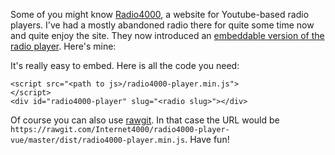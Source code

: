 Some of you might know [Radio4000](http://radio4000.com/), a website for
Youtube-based radio players. I've had a mostly abandoned radio there for
quite some time now and quite enjoy the site. They now introduced an
[embeddable version of the radio player](https://github.com/Internet4000/radio4000-player-vue).
Here's mine:

<script async src="https://rawgit.com/Internet4000/radio4000-player-vue/master/dist/radio4000-player.min.js"></script>
<div id="radio4000-player" slug="artisanal-cheeseburgers"></div>

It's really easy to embed. Here is all the code you need:

```
<script src="<path to js>/radio4000-player.min.js">
</script>
<div id="radio4000-player" slug="<radio slug>"></div>
```

Of course you can also use [rawgit](). In that case the URL would be
`https://rawgit.com/Internet4000/radio4000-player-vue/master/dist/radio4000-player.min.js`.
Have fun!
